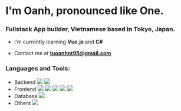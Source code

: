 <h1>I'm Oanh, pronounced like One.</h1>
<h3>Fullstack App builder, Vietnamese based in Tokyo, Japan.</h3>

- I’m currently learning **Vue.js** and **C#** 

- Contact me at **tuoanhnt95@gmail.com**

<h3 align="left">Languages and Tools:</h3>
<ul>
<li>Backend
  <img src="https://img.shields.io/badge/c%23-%23239120.svg?style=for-the-badge&logo=c-sharp&logoColor=white" />
  <img src="https://img.shields.io/badge/Ruby_on_Rails-CC0000?style=for-the-badge&logo=ruby-on-rails&logoColor=white" />
</li>
<li>Frontend
  <img src="https://img.shields.io/badge/vuejs-%2335495e.svg?style=for-the-badge&logo=vuedotjs&logoColor=%234FC08D" />
  <img src="https://img.shields.io/badge/JavaScript-F7DF1E?style=for-the-badge&logo=javascript&logoColor=black" />
  <img src="https://img.shields.io/badge/HTML5-E34F26?style=for-the-badge&logo=html5&logoColor=white" />
  <img src="https://img.shields.io/badge/CSS3-1572B6?style=for-the-badge&logo=css3&logoColor=white" />
  <img src="https://img.shields.io/badge/SASS-hotpink.svg?style=for-the-badge&logo=SASS&logoColor=white" />
</li>
<li>Database
  <img src="https://img.shields.io/badge/PostgreSQL-316192?style=for-the-badge&logo=postgresql&logoColor=white" />
</li>
<li>Others
  <img src="https://img.shields.io/badge/docker-%230db7ed.svg?style=for-the-badge&logo=docker&logoColor=white" />
 </li>
